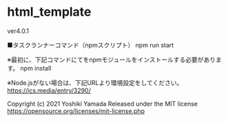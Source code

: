 # html_template
ver4.0.1

■タスクランナーコマンド（npmスクリプト） 
npm run start

※最初に、下記コマンドにてをnpmモジュールをインストールする必要があります。 
npm install

※Node.jsがない場合は、下記URLより環境設定をしてください。 
https://ics.media/entry/3290/ 


Copyright (c) 2021 Yoshiki Yamada
Released under the MIT license
https://opensource.org/licenses/mit-license.php